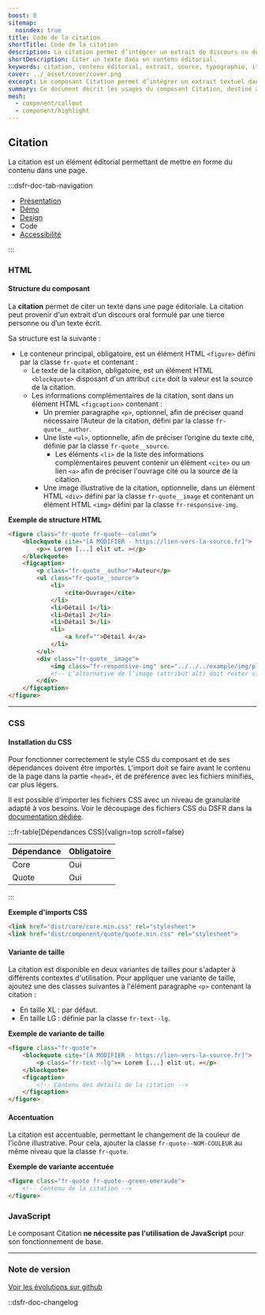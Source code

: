 ```yaml
---
boost: 0
sitemap:
  noindex: true
title: Code de la citation
shortTitle: Code de la citation
description: La citation permet d’intégrer un extrait de discours ou de texte au sein d’un contenu éditorial, en respectant des règles précises de forme.
shortDescription: Citer un texte dans un contenu éditorial.
keywords: citation, contenu éditorial, extrait, source, typographie, italique, UX, accessibilité, design system, mise en forme
cover: ../_asset/cover/cover.png
excerpt: Le composant Citation permet d’intégrer un extrait textuel dans une page, avec des champs de détails pour ajouter des précisions sur la source. Il doit respecter une présentation typographique soignée.
summary: Ce document décrit les usages du composant Citation, destiné à intégrer des extraits de textes ou de discours dans un contenu éditorial. Il explique comment distinguer la citation des composants de mise en avant ou de mise en exergue, précise les règles typographiques à appliquer, comme l’usage de guillemets et de l’italique, et recommande d’éviter les citations trop longues pour préserver la lisibilité. Il fournit également des indications sur la structuration, l’usage des champs de détails, et les règles de propriété intellectuelle à respecter.
mesh:
  - component/callout
  - component/highlight
---
```


## Citation

La citation est un élément éditorial permettant de mettre en forme du contenu dans une page.

:::dsfr-doc-tab-navigation

- [Présentation](../index.md)
- [Démo](../demo/index.md)
- [Design](../design/index.md)
- Code
- [Accessibilité](../accessibility/index.md)

:::

### HTML

#### Structure du composant

La **citation** permet de citer un texte dans une page éditoriale. La citation peut provenir d'un extrait d’un discours oral formulé par une tierce personne ou d’un texte écrit.

Sa structure est la suivante :

- Le conteneur principal, obligatoire, est un élément HTML `<figure>` défini par la classe `fr-quote` et contenant :
  - Le texte de la citation, obligatoire, est un élément HTML `<blockquote>` disposant d'un attribut `cite` doit la valeur est la source de la citation.
  - Les informations complémentaires de la citation, sont dans un élément HTML `<figcaption>` contenant :
    - Un premier paragraphe `<p>`, optionnel, afin de préciser quand nécessaire l’Auteur de la citation, défini par la classe `fr-quote__author`.
    - Une liste `<ul>`, optionnelle, afin de préciser l’origine du texte cité, définie par la classe `fr-quote__source`.
      - Les éléments `<li>` de la liste des informations complémentaires peuvent contenir un élément `<cite>` ou un lien `<a>` afin de préciser l'ouvrage cité ou la source de la citation.
    - Une image illustrative de la citation, optionnelle, dans un élément HTML `<div>` défini par la classe `fr-quote__image` et contenant un élément HTML `<img>` défini par la classe `fr-responsive-img`.

**Exemple de structure HTML**

```HTML
<figure class="fr-quote fr-quote--column">
    <blockquote cite="[À MODIFIER - https://lien-vers-la-source.fr]">
        <p>« Lorem [...] elit ut. »</p>
    </blockquote>
    <figcaption>
        <p class="fr-quote__author">Auteur</p>
        <ul class="fr-quote__source">
            <li>
                <cite>Ouvrage</cite>
            </li>
            <li>Détail 1</li>
            <li>Détail 2</li>
            <li>Détail 3</li>
            <li>
                <a href="">Détail 4</a>
            </li>
        </ul>
        <div class="fr-quote__image">
            <img class="fr-responsive-img" src="../../../example/img/placeholder.1x1.png" alt="" />
            <!-- L’alternative de l’image (attribut alt) doit rester vide car l’image est illustrative et ne doit pas être restituée aux technologies d’assistance -->
        </div>
    </figcaption>
</figure>
```

---

### CSS

#### Installation du CSS

Pour fonctionner correctement le style CSS du composant et de ses dépendances doivent être importés. L'import doit se faire avant le contenu de la page dans la partie `<head>`, et de préférence avec les fichiers minifiés, car plus légers.

Il est possible d'importer les fichiers CSS avec un niveau de granularité adapté à vos besoins. Voir le découpage des fichiers CSS du DSFR dans la [documentation dédiée](path:/getting-started/developer/get-started#les-css).

:::fr-table[Dépendances CSS]{valign=top scroll=false}

| Dépendance | Obligatoire |
|------------|-------------|
| Core       | Oui         |
| Quote      | Oui         |

:::

**Exemple d'imports CSS**

```HTML
<link href="dist/core/core.min.css" rel="stylesheet">
<link href="dist/component/quote/quote.min.css" rel="stylesheet">
```

#### Variante de taille

La citation est disponible en deux variantes de tailles pour s'adapter à différents contextes d'utilisation.
Pour appliquer une variante de taille, ajoutez une des classes suivantes à l'élément paragraphe `<p>` contenant la citation :

- En taille XL : par défaut.
- En taille LG : définie par la classe `fr-text--lg`.

**Exemple de variante de taille**

```HTML
<figure class="fr-quote">
    <blockquote cite="[À MODIFIER - https://lien-vers-la-source.fr]">
        <p class="fr-text--lg">« Lorem [...] elit ut. »</p>
    </blockquote>
    <figcaption>
        <!-- Contenu des détails de la citation -->
    </figcaption>
</figure>
```

#### Accentuation

La citation est accentuable, permettant le changement de la couleur de l'icône illustrative. Pour cela, ajouter la classe `fr-quote--NOM-COULEUR` au même niveau que la classe `fr-quote`.

**Exemple de variante accentuée**

```HTML
<figure class="fr-quote fr-quote--green-emeraude">
    <!-- Contenu de la citation -->
</figure>
```

### JavaScript

Le composant Citation **ne nécessite pas l'utilisation de JavaScript** pour son fonctionnement de base.

---

### Note de version

[Voir les évolutions sur github](https://github.com/GouvernementFR/dsfr/pulls?q=is%3Apr+is%3Aclosed+is%3Amerged+quote+)

::dsfr-doc-changelog
